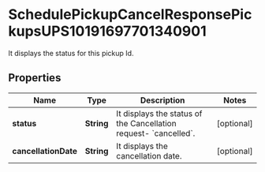 

# SchedulePickupCancelResponsePickupsUPS10191697701340901

It displays the status for this pickup Id.

## Properties

| Name | Type | Description | Notes |
|------------ | ------------- | ------------- | -------------|
|**status** | **String** | It displays the status of the Cancellation request- &#x60;cancelled&#x60;. |  [optional] |
|**cancellationDate** | **String** | It displays the cancellation date. |  [optional] |



